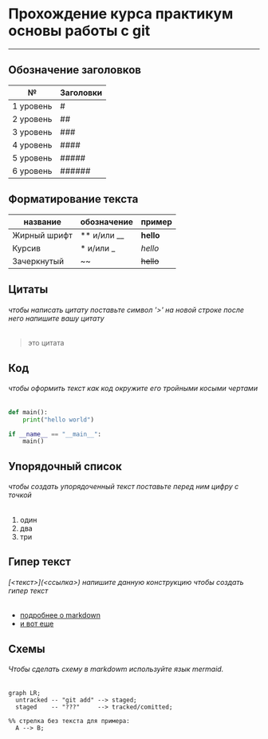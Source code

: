 # Прохождение курса практикум основы работы с git

---

## Обозначение заголовков

| №         | Заголовки |
|-----------|-----------|
| 1 уровень | #         |
| 2 уровень | ##        |
| 3 уровень | ###       |
| 4 уровень | ####      |
| 5 уровень | #####     |
| 6 уровень | ######    |

## Форматирование текста

| название            | обозначение | пример      |
|---------------------|-------------|-------------|
| Жирный шрифт        | ** и/или __ | **hello**   |
| Курсив              | * и/или _   | *hello*     |
| Зачеркнутый         | ~~          | ~~hello~~   |

## Цитаты

###### чтобы написать цитату поставьте символ '>' на новой строке после него напишите вашу цитату

> это цитата

## Код 

###### чтобы оформить текст как код окружите его тройными косыми чертами

```python
def main():
    print("hello world")

if __name__ == "__main__":
    main()
```

## Упорядочный список

###### чтобы создать упорядоченный текст поставьте перед ним цифру с точкой

1. один
2. два
3. три

## Гипер текст

###### \[<текст>](\<cсылка>) напишите данную конструкцию чтобы создать гипер текст

 - [подробнее о markdown](https://www.markdownguide.org/cheat-sheet/)
 - [и вот еще](https://gist.github.com/fomvasss/8dd8cd7f88c67a4e3727f9d39224a84c)

## Схемы

###### Чтобы сделать схему в markdowm используйте язык mermaid.

```mermaid
graph LR;
  untracked -- "git add" --> staged;
  staged    -- "???"     --> tracked/comitted;

%% стрелка без текста для примера: 
  A --> B;
```
